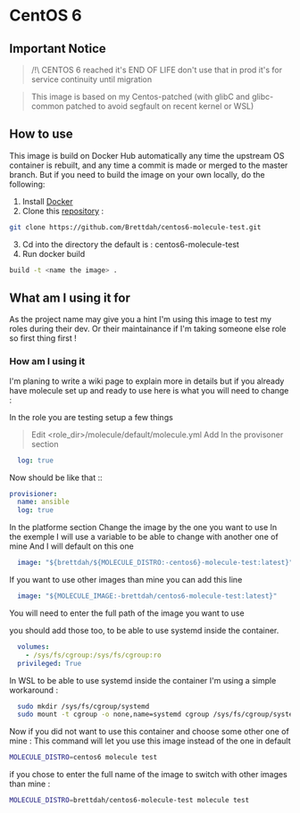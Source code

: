 # CentOS 6
## Important Notice
> /!\ CENTOS 6 reached it's END OF LIFE don't use that in prod it's for service continuity until migration

> This image is based on my Centos-patched (with glibC and glibc-common patched to avoid segfault on recent kernel or WSL)

## How to use
This image is build on Docker Hub automatically any time the upstream OS container is rebuilt, and any time a commit is made or merged to the master branch. But if you need to build the image on your own locally, do the following:

1. Install [Docker](https://docs.docker.com/engine/installation/)
2. Clone this [repository](https://github.com/Brettdah/centos6-molecule-test.git) :
```bash
git clone https://github.com/Brettdah/centos6-molecule-test.git
```
3. Cd into the directory the default is : centos6-molecule-test
4. Run docker build
```bash
build -t <name the image> .
```

## What am I using it for
As the project name may give you a hint I'm using this image to test my roles during their dev.
Or their maintainance if I'm taking someone else role so first thing first ! 

### How am I using it
I'm planing to write a wiki page to explain more in details but if you already have molecule set up and ready to use here is what you will need to change :

In the role you are testing setup a few things
> Edit <role_dir>/molecule/default/molecule.yml
> Add In the provisoner section
```yaml
  log: true
```
Now should be like that ::
```yaml
provisioner:
  name: ansible
  log: true
```

In the platforme section
Change the image by the one you want to use
In the exemple I will use a variable to be able to change with another one of mine 
And I will default on this one
```yaml
  image: "${brettdah/${MOLECULE_DISTRO:-centos6}-molecule-test:latest}"
```
If you want to use other images than mine you can add this line
```yaml
  image: "${MOLECULE_IMAGE:-brettdah/centos6-molecule-test:latest}"
```
You will need to enter the full path of the image you want to use

you should add those too, to be able to use systemd inside the container.
```yaml
  volumes:
    - /sys/fs/cgroup:/sys/fs/cgroup:ro
  privileged: True
```

In WSL to be able to use systemd inside the container I'm using a simple workaround :
```bash
  sudo mkdir /sys/fs/cgroup/systemd
  sudo mount -t cgroup -o none,name=systemd cgroup /sys/fs/cgroup/systemd
```

Now if you did not want to use this container and choose some other one of mine :
This command will let you use this image instead of the one in default
```bash
MOLECULE_DISTRO=centos6 molecule test
```
if you chose to enter the full name of the image to switch with other images than mine :
```bash
MOLECULE_DISTRO=brettdah/centos6-molecule-test molecule test
```


